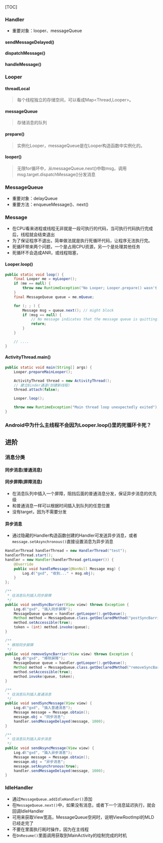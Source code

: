 
[TOC]

### Handler
* 重要对象：looper、messageQueue
#### sendMessageDelayed()
#### dispatchMessage()
#### handleMessage()

### Looper
#### threadLocal
> 每个线程独立的存储空间，可以看成Map<Thread,Looper>。

#### messageQueue
> 存储消息的队列

#### prepare()
> 实例化Looper，messageQueue是在Looper构造函数中实例化的。

#### looper()
> 无限for循环中，从messageQueue.next()中取msg，调用msg.target.dispatchMessage()分发消息

### MessageQueue
* 重要对象：delayQueue
* 重要方法：enqueueMessage()、next()
### Message

* 在CPU看来进程或线程无非就是一段可执行的代码，当可执行代码执行完成后，线程就会结束退出
* 为了保证程序不退出，简单做法就是执行死循环代码，让程序无法执行完。
* 死循环带来两个问题，一个是占用CPU资源，另一个是处理其他任务
* 死循环不会造成ANR，或线程阻塞，

#### Looper.loop()
```java
public static void loop() {
    final Looper me = myLooper();
    if (me == null) {
        throw new RuntimeException("No Looper; Looper.prepare() wasn't called on this thread.");
    }
    final MessageQueue queue = me.mQueue;

    for (; ; ) {
        Message msg = queue.next(); // might block
        if (msg == null) {
            // No message indicates that the message queue is quitting.
            return;
        }
    }

    // ....
}
```

#### ActivityThread.main()
```java
public static void main(String[] args) {
    Looper.prepareMainLooper();

    ActivityThread thread = new ActivityThread();
    // 建立Binder通道(创建新线程)
    thread.attach(false);

    Looper.loop();

    throw new RuntimeException("Main thread loop unexpectedly exited");
}
```

### Android中为什么主线程不会因为Looper.loop()里的死循环卡死？

## 进阶
### 消息分类
#### 同步消息(普通消息)
#### 同步屏障(屏障消息)
* 在消息队列中插入一个屏障，阻挡后面的普通消息分发，保证异步消息的优先级
* 和普通消息一样可以根据时间插入到队列的任意位置
* 没有target，因为不需要分发

#### 异步消息
* 通过隐藏的Handler构造函数创建的Handler可发送异步消息，或者`message.setAsynchronous()`直接设置消息为异步消息

```java
HandlerThread handlerThread = new HandlerThread("test");
handlerThread.start();
handler = new Handler(handlerThread.getLooper()) {
    @Override
    public void handleMessage(@NonNull Message msg) {
        Log.d("gxd", "收到..." + msg.obj);
    }
};

/**
 * 往消息队列插入同步屏障
 */
public void sendSyncBarrier(View view) throws Exception {
    Log.d("gxd", "插入同步屏障");
    MessageQueue queue = handler.getLooper().getQueue();
    Method method = MessageQueue.class.getDeclaredMethod("postSyncBarrier");
    method.setAccessible(true);
    token = (int) method.invoke(queue);
}

/**
 * 移除同步屏障
 */
public void removeSyncBarrier(View view) throws Exception {
    Log.d("gxd", "移除屏障");
    MessageQueue queue = handler.getLooper().getQueue();
    Method method = MessageQueue.class.getDeclaredMethod("removeSyncBarrier", int.class);
    method.setAccessible(true);
    method.invoke(queue, token);
}

/**
 * 往消息队列插入普通消息
 */
public void sendSyncMessage(View view) {
    Log.d("gxd", "插入普通消息");
    Message message = Message.obtain();
    message.obj = "同步消息";
    handler.sendMessageDelayed(message, 1000);
}

/**
 * 往消息队列插入异步消息
 */
public void sendAsyncMessage(View view) {
    Log.d("gxd", "插入异步消息");
    Message message = Message.obtain();
    message.obj = "异步消息";
    message.setAsynchronous(true);
    handler.sendMessageDelayed(message, 1000);
}
```

### IdleHandler
* 通过`MessageQueue.addIdleHandler()`添加
* 在`MessageQueue.next()`中，如果没有消息，或者下一个消息延迟执行，就会回调IdleHandler
* 可用来获取View宽高，MessageQueue空闲时，说明ViewRootImpl的MLD已经走完了
* 不要在里面执行耗时操作，因为在主线程
* 在`OnResume()`里面调用获取到MainActivity的绘制完成的时机